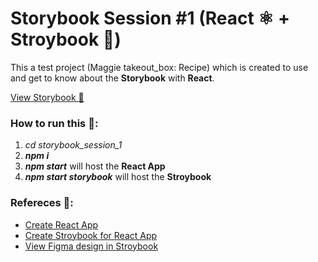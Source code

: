 # Storybook Session #1 (React :atom_symbol: + Stroybook :closed_book:)

This a test project (Maggie takeout_box: Recipe) which is created to use and get to know about the **Storybook** with **React**. 

[View Storybook :eyes:](http://suvel-the-dev.github.io/storybook_session_1)

### How to run this :running::
1. _cd storybook_session_1_
2. _**npm i**_
3. _**npm start**_ will host the **React App**
4. _**npm start storybook**_ will host the **Stroybook**

### Refereces :link::
* [Create React App](https://reactjs.org/docs/create-a-new-react-app.html)
* [Create Stroybook for React App](https://storybook.js.org/docs/react/get-started/introduction)
* [View Figma design in Stroybook](https://storybook.js.org/addons/storybook-addon-designs/)

